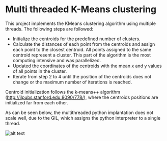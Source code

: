 # Multi threaded K-Means clustering

This project implements the KMeans clustering algorithm using multiple threads. The following steps are followed:

* Initialize the centroids for the predefined number of clusters.
* Calculate the distances of each point from the centroids and assign each point to the closest centroid. All points assigned to the same centroid represent a cluster. This part of the algorithm is the most computing intensive and was parallelized.
* Updated the coordinates of the centroids with the mean x and y values of all points in the cluster. 
* Iterate from step 2 to 4 until the position of the centroids does not change or the maximum number of iterations is reached.

Centroid initialization follows the k-means++ algorithm (http://ilpubs.stanford.edu:8090/778/), where the centroids positions are initialized far from each other. 

As can be seen below, the multithreaded python implantation does not scale well, due to the GIL, which assigns the python interpreter to a single thread. 

![alt text](https://github.com/lucacarniato/Multithreaded_K-Means_clustering/blob/master/WallClockTime.png)

